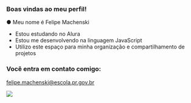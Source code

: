### Boas vindas ao meu perfil! 

● Meu nome é Felipe Machenski

- Estou estudando no Alura
- Estou me desenvolvendo na linguagem JavaScript
- Utilizo este espaço para minha organização e compartilhamento de projetos

  
### Você entra em contato comigo:

felipe.machenski@escola.pr.gov.br


![](https://media1.tenor.com/m/_pw-gfCVzg8AAAAd/sniff.gif)
